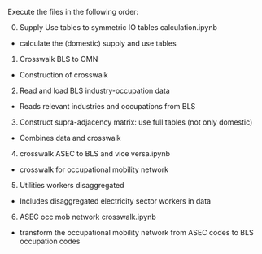 Execute the files in the following order:

0) Supply Use tables to symmetric IO tables calculation.ipynb
- calculate the (domestic) supply and use tables
1) Crosswalk BLS to OMN
- Construction of crosswalk
2) Read and load BLS industry-occupation data
- Reads relevant industries and occupations from BLS
3) Construct supra-adjacency matrix: use full tables (not only domestic)
- Combines data and crosswalk
4) crosswalk ASEC to BLS and vice versa.ipynb
- crosswalk for occupational mobility network
5) Utilities workers disaggregated
- Includes disaggregated electricity sector workers in data
6) ASEC occ mob network crosswalk.ipynb
- transform the occupational mobility network from ASEC codes to BLS occupation codes
